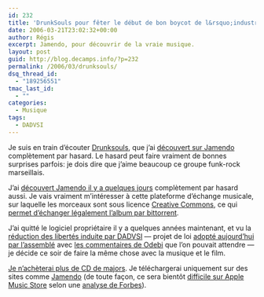 ```yaml
---
id: 232
title: 'DrunkSouls pour fêter le début de bon boycot de l&rsquo;industrie musicale'
date: 2006-03-21T23:02:32+00:00
author: Régis
excerpt: Jamendo, pour découvrir de la vraie musique.
layout: post
guid: http://blog.decamps.info/?p=232
permalink: /2006/03/drunksouls/
dsq_thread_id:
  - "189256551"
tmac_last_id:
  - ""
categories:
  - Musique
tags:
  - DADVSI
---
```

Je suis en train d&rsquo;écouter [Drunksouls](http://www.drunksouls.com/galerie/galerieflash/index.php), que j&rsquo;ai [découvert sur Jamendo](http://www.jamendo.com/fr/artist/drunksouls/) complètement par hasard. Le hasard peut faire vraiment de bonnes surprises parfois: je dois dire que j&rsquo;aime beaucoup ce groupe funk-rock marseillais.

J&rsquo;ai [découvert Jamendo il y a quelques jours](http://blog.decamps.info/2006/03/blogmarks-du-2006-03-16/) complètement par hasard aussi. Je vais vraiment m&rsquo;intéresser à cette plateforme d&rsquo;échange musicale, sur laquelle les morceaux sont sous licence [Creative Commons](http://creativecommons.org/licenses/), ce qui [permet d&rsquo;échanger légalement l&rsquo;album par bittorrent](http://www.jamendo.com/link.php/p2palbum/1052/bittorrent/ogg3).

J&rsquo;ai quitté le logiciel propriétaire il y a quelques années maintenant, et vu la [réduction des libertés induite par DADVSI](http://www.odebi.org/dadvsi/LeDADvSIpourlesnuls.html) &#8212; projet de loi [adopté aujourd&rsquo;hui par l&rsquo;assemblé](http://www.ratiatum.com/news2958_Le_projet_de_loi_DADVSI_est_adopte_par_l_Assemblee.html) avec [les commentaires de Odebi](http://www.odebi.org/new/theme/accueil.php?a=327) que l&rsquo;on pouvait attendre &#8212; je décide ce soir de faire la même chose avec la musique et le film.

[Je n&rsquo;achèterai plus de CD de majors](http://blogs.zdnet.fr/index.php/2006/03/21/dadvsi-quand-la-france-eteint-ses-lumieres/). Je téléchargerai uniquement sur des sites comme [Jamendo](http://www.jamendo.com/) (de toute façon, ce sera bientôt [difficile sur Apple Music Store](http://www.ratiatum.com/news2952_iTunes_Music_Store_hors_de_France.html) selon une [analyse de Forbes](http://www.forbes.com/2006/03/20/apple-ipod-france-cx_po_0320autofacescan09.html)).